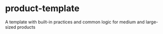 # product-template
A template with built-in practices and common logic for medium and large-sized products
